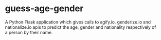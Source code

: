 # guess-age-gender
A Python Flask application which gives calls to agify.io, genderize.io and nationalize.io apis to predict the age, gender and nationality respectively of a person by their name. 
